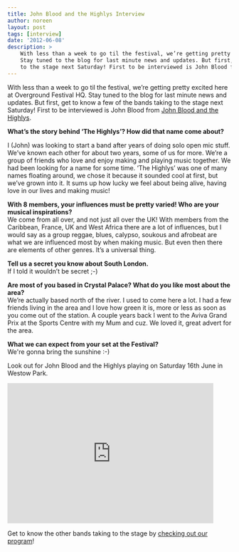 ```yaml
---
title: John Blood and the Highlys Interview
author: noreen
layout: post
tags: [interview]
date: '2012-06-08'
description: >
    With less than a week to go til the festival, we’re getting pretty excited here at Overground Festival HQ.
    Stay tuned to the blog for last minute news and updates. But first, get to know a few of the bands taking
    to the stage next Saturday! First to be interviewed is John Blood from John Blood and the Highlys.
---
```

With less than a week to go til the festival, we’re getting pretty excited here at Overground Festival HQ. Stay tuned to the blog for last minute news and updates. But first, get to know a few of the bands taking to the stage next Saturday! First to be interviewed is John Blood from [John Blood and the Highlys][1].

**What’s the story behind ‘The Highlys’? How did that name come about?**

I (John) was looking to start a band after years of doing solo open mic stuff. We’ve known each other for about two years, some of us for more. We’re a group of friends who love and enjoy making and playing music together. We had been looking for a name for some time. ‘The Highlys’ was one of many names floating around, we chose it because it sounded cool at first, but we’ve grown into it. It sums up how lucky we feel about being alive, having love in our lives and making music!

**With 8 members, your influences must be pretty varied! Who are your musical inspirations?**  
We come from all over, and not just all over the UK! With members from the Caribbean, France, UK and West Africa there are a lot of influences, but I would say as a group reggae, blues, calypso, soukous and afrobeat are what we are influenced most by when making music. But even then there are elements of other genres. It’s a universal thing.

**Tell us a secret you know about South London.**  
If I told it wouldn’t be secret ;-)

**Are most of you based in Crystal Palace? What do you like most about the area?**  
We’re actually based north of the river. I used to come here a lot. I had a few friends living in the area and I love how green it is, more or less as soon as you come out of the station. A couple years back I went to the Aviva Grand Prix at the Sports Centre with my Mum and cuz. We loved it, great advert for the area.

**What we can expect from your set at the Festival?**  
We're gonna bring the sunshine :-)

Look out for John Blood and the Highlys playing on Saturday 16th June in Westow Park.

<p><iframe src="http://www.youtube.com/embed/EKRoh8tF6Lk" frameborder="0" width="463" height="315"> </iframe></p>

Get to know the other bands taking to the stage by [checking out our program][2]!

 [1]: http://www.facebook.com/jbandthehighlys
 [2]: /whats-on/bands-in-westow-park/